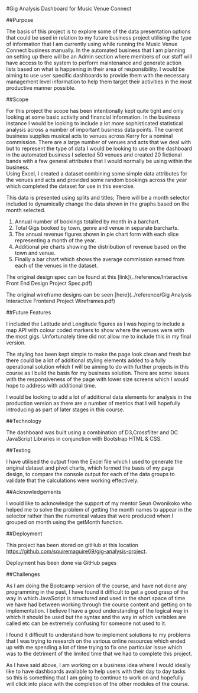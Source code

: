 #Gig Analysis Dashboard for Music Venue Connect


##Purpose

The basis of this project is to explore some of the data presentation options that could be used in relation to my future business project utilising the type of information that I am currently using while running the Music Venue Connect business manually.
In the automated business that I am planning on setting up there will be an Admin section where members of our staff will have access to the system to perform maintenance and generate action lists based on what is happening in their area of responsibility.  I would be aiming to use user specific dashboards to provide them with the necessary management level information to help them target their activities in the most productive manner possible.


##Scope

For this project the scope has been intentionally kept quite tight and only looking at some basic activity and financial information.  In the business instance I would be looking to include a lot more sophisticated statistical analysis across a number of important business data points.
The current business supplies musical acts to venues across Kerry for a nominal commission.  There are a large number of venues and acts that we deal with but to represent the type of data I would be looking to use on the dashboard in the automated business I selected 50 venues and created 20  fictional bands with a few general attributes that I would normally be using within the business.  
Using Excel, I created a dataset combining some simple data attributes for the venues and acts and provided some random bookings across the year which completed the dataset for use in this exercise.

This data is presented using splits and titles;
There will be a month selector included to dynamically change the data shown in the graphs based on the month selected.
1.	Annual number of bookings totalled by month in a barchart.
2.	Total Gigs booked by town, genre and venue in separate barcharts.
3.	The annual revenue figures shown in pie chart form with each slice representing a month of the year.
4.	Additional pie charts showing the distribution of revenue based on the town and venue.
5.	Finally a bar chart which shows the average commission earned from each of the venues in the dataset.

The original design spec can be found at this [link](../reference/Interactive  Front End Design Project Spec.pdf)

The original wireframe designs can be seen [here](../reference/Gig Analysis Interactive Frontend Project Wireframes.pdf)

##Future Features

I included the Latitude and Longitude figures as I was hoping to include a map API with colour coded markers to show where the venues were with the most gigs.  Unfortunately time did not allow me to include this in my final version.

The styling has been kept simple to make the page look clean and fresh but there could be a lot of additional styling elements added to a fully operational solution which I will be aiming to do with further projects in this course as I build the basis for my business solution. There are some issues with the responsiveness of the page with lower size screens which I would hope to address with additional time.

I would be looking to add a lot of additional data elements for analysis in the production version as there are a number of metrics that I will hopefully introducing as part of later stages in this course.


##Technology

The dashboard was built using a combination of D3,Crossfilter and DC JavaScript Libraries in conjunction with Bootstrap HTML & CSS.

##Testing

I have utilised the output from the Excel file which I used to generate the original dataset and pivot charts, which formed the basis of my page design, to compare the console output for each of the data groups to validate that the calculations were working effectively.

##Acknowledgements

I would like to acknowledge the support of my mentor Seun Owonikoko who helped me to solve the problem of getting the month names to appear in the selector rather than the numerical values that were produced when I grouped on month using the getMonth function.


##Deployment

This project has been stored on gitHub at this location <https://github.com/squiremaguire69/gig-analysis-project>.

Deployment has been done via GitHub pages 

##Challenges

As I am doing the Bootcamp version of the course, and have not done any programming in the past, I have found it difficult to get a good grasp of the way in which JavaScript is structured and used in the short space of time we have had between working through the course content and getting on to implementation.  I believe I have a good understanding of the logical way in which it should be used but the syntax and the way in which variables are called etc can be extremely confusing for someone not used to it.

I found it difficult to understand how to implement solutions to my problems that I was trying to research on the various online resources which ended up with me spending a lot of time trying to fix one particular issue which was to the detriment of the limited time that we had to complete this project.

As I have said above, I am working on a business idea where I would ideally like to have dashboards available to help users with their day to day tasks so this is something that I am going to continue to work on and hopefully will click into place with the completion of the other modules of the course.